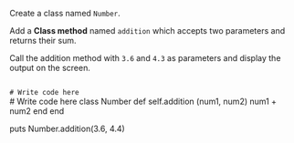 Create a class named `Number`.

Add a **Class method** named
`addition` which accepts two
parameters and returns their sum.

Call the addition method
with `3.6` and `4.3` as
parameters and display the
output on the screen.

<codeblock language="ruby" type="exercise" testMode="fixedInput">
<code>
# Write code here
</code>
<solution>
# Write code here
class Number
  def self.addition (num1, num2)
    num1 + num2
  end
end

puts Number.addition(3.6, 4.4)
</solution>
</codeblock>
